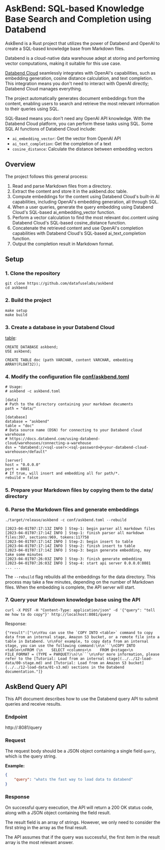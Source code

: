 # AskBend: SQL-based Knowledge Base Search and Completion using Databend

AskBend is a Rust project that utilizes the power of Databend and OpenAI to create a SQL-based knowledge base from Markdown files.

Databend is a cloud-native data warehouse adept at storing and performing vector computations, making it suitable for this use case.

[Databend Cloud](https://databend.com) seamlessly integrates with OpenAI's capabilities, such as embedding generation, cosine distance calculation, and text completion. This integration means you don't need to interact with OpenAI directly; Databend Cloud manages everything.

The project automatically generates document embeddings from the content, enabling users to search and retrieve the most relevant information to their queries using SQL.

SQL-Based means you don't need any OpenAI API knowledge. With the Databend Cloud platform, you can perform these tasks using SQL. Some SQL AI functions of Databend Cloud include:

- `ai_embedding_vector`: Get the vector from OpenAI API
- `ai_text_completion`: Get the completion of a text
- `cosine_distance`: Calculate the distance between embedding vectors

## Overview

The project follows this general process:

1. Read and parse Markdown files from a directory.
2. Extract the content and store it in the askbend.doc table.
3. Compute embeddings for the content using Databend Cloud's built-in AI capabilities, including OpenAI's embedding generation, all through SQL.
4. When a user queries, generate the query embedding using Databend Cloud's SQL-based ai_embedding_vector function.
5. Perform a vector calculation to find the most relevant doc.content using Databend Cloud's SQL-based cosine_distance function.
6. Concatenate the retrieved content and use OpenAI's completion capabilities with Databend Cloud's SQL-based ai_text_completion function.
7. Output the completion result in Markdown format.

## Setup

### 1. Clone the repository

```
git clone https://github.com/datafuselabs/askbend
cd askbend
```

### 2. Build the project

```
make setup
make build
```

### 3. Create a database in your Databend Cloud

[table](schema/table.sql):
```
CREATE DATABASE askbend;
USE askbend;

CREATE TABLE doc (path VARCHAR, content VARCHAR, embedding ARRAY(FLOAT32));
```

### 4. Modify the configuration file [conf/askbend.toml](conf/askbend.toml)

```
# Usage:
# askbend -c askbend.toml

[data]
# Path to the directory containing your markdown documents
path = "data/"

[database]
database = "askbend"
table = "doc"
# Data source name (DSN) for connecting to your Databend cloud warehouse
# https://docs.databend.com/using-databend-cloud/warehouses/connecting-a-warehouse
dsn = "databend://<sql-user>:<sql-password>@<your-databend-cloud-warehouse>/default"

[server]
host = "0.0.0.0"
port = 8081
# If true, will insert and embedding all for path/*.
rebuild = false
```

### 5. Prepare your Markdown files by copying them to the data/ directory

### 6. Parse the Markdown files and generate embeddings

```
./target/release/askbend -c conf/askbend.toml --rebuild

[2023-04-01T07:17:13Z INFO ] Step-1: begin parser all markdown files
[2023-04-01T07:17:14Z INFO ] Step-1: finish parser all markdown files:397, sections:969, tokens:117758
[2023-04-01T07:17:14Z INFO ] Step-2: begin insert to table
[2023-04-01T07:17:14Z INFO ] Step-2: finish insert to table
[2023-04-01T07:17:14Z INFO ] Step-3: begin generate embedding, may take some minutes
[2023-04-01T07:26:03Z INFO ] Step-3: finish generate embedding
[2023-04-01T07:26:03Z INFO ] Step-4: start api server 0.0.0.0:8081
... ...
```

The `--rebuild` flag rebuilds all the embeddings for the data directory. This process may take a few minutes, depending on the number of Markdown files. When the embedding is complete, the API server will start.

### 7. Query your Markdown knowledge base using the API
```
curl -X POST -H "Content-Type: application/json" -d '{"query": "tell me how to do copy"}' http://localhost:8081/query
```
Response:
```
{"result":["\n\nYou can use the `COPY INTO <table>` command to copy data from an internal stage, Amazon S3 bucket, or a remote file into a table in Databend. \n\nFor example, to copy data from an internal stage, you can use the following command:\n\n```\nCOPY INTO <table>\nFROM (\n    SELECT <columns>\n    FROM @<stage>\n    FILE_FORMAT = (TYPE = PARQUET)\n)\n```\n\nFor more information, please refer to the [Tutorial: Load from an internal stage](../../12-load-data/00-stage.md) and [Tutorial: Load from an Amazon S3 bucket](../../12-load-data/01-s3.md) sections in the Databend documentation."]}
```

## AskBend Query API

This API document describes how to use the Databend query API to submit queries and receive results.

### Endpoint

http://<your-ip>:8081/query

### Request

The request body should be a JSON object containing a single field `query`, which is the query string.

**Example:**

```json
{
    "query": "whats the fast way to load data to databend"
}
```

### Response

On successful query execution, the API will return a 200 OK status code, along with a JSON object containing the field result.

The result field is an array of strings. However, we only need to consider the first string in the array as the final result. 

The API assumes that if the query was successful, the first item in the result array is the most relevant answer.